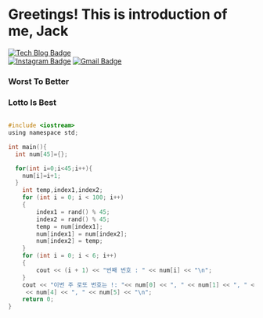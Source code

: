 # Greetings! This is introduction of me, Jack
  [![Tech Blog Badge](http://img.shields.io/badge/-Tech%20blog-black?style=flat-square&logo=github&link=https://Jack-93.github.io/)](https://Jack-93.github.io/)	
  [![Instagram Badge](https://img.shields.io/badge/Insta-ff1000?style=flat-square&logo=Instagram&link=https://www.instagram.com/zig_jack93/)](www.instagram.com/zig_jack93/)
  [![Gmail Badge](https://img.shields.io/badge/Gmail-d14836?style=flat-square&logo=Gmail&logoColor=white&link=mailto:worl5@korea.ac.kr)](mailto:worl5@korea.ac.kr)

  ### Worst To Better
  ### Lotto Is Best
 

```c

#include <iostream>
using namespace std;

int main(){
  int num[45]={};

  for(int i=0;i<45;i++){
    num[i]=i+1;
  }
    int temp,index1,index2;
    for (int i = 0; i < 100; i++)
    {
        index1 = rand() % 45;
        index2 = rand() % 45;
        temp = num[index1];
        num[index1] = num[index2];
        num[index2] = temp;
    }
    for (int i = 0; i < 6; i++)
    {
        cout << (i + 1) << "번째 번호 : " << num[i] << "\n";
    }
    cout << "이번 주 로또 번호는 !: "<< num[0] << ", " << num[1] << ", " << num[2] << ", " << num[3] << ", "
     << num[4] << ", " << num[5] << "\n";
    return 0;
}
```

